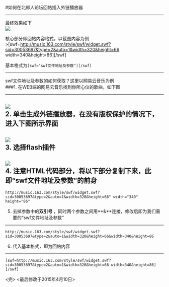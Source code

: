 #如何在北邮人论坛回帖插入外链播放器

---
最终效果如下  
![](http://i.imgur.com/hMd4kjL.png)  

核心部分即回帖内容格式，以截图内容为例  
	>[swf=http://music.163.com/style/swf/widget.swf?sid=30053697&type=2&auto=1&width=320&height=66 width=340&height=86][/swf]  

基本格式为`[swf="swf文件地址及参数"][/swf]`

---  
swf文件地址及参数的如何获取？这里以网易云音乐为例  
###1. 在WEB端的网易云音乐找到你所心仪的歌曲，如下图
  
---
![](http://i.imgur.com/x5uT6xA.png)    
2. 单击**生成外链播放器**，在没有版权保护的情况下，进入下图所示界面  
---
![](http://i.imgur.com/HdgWLra.png)  
3. 选择**flash插件**  
---
![](http://i.imgur.com/mAPI11M.png)  
4. 注意**HTML代码**部分，将以下部分复制下来，此即“swf文件地址及参数”的前身  
---
	http://music.163.com/style/swf/widget.swf?sid=30053697&type=2&auto=1&width=320&height=66" width="340" height="86"  
5. 去掉参数中的**双引号** ，同时两个参数之间用**&**连接，修改后即为我们需要的“swf文件地址及参数” 
---
	http://music.163.com/style/swf/widget.swf?sid=30053697&type=2&auto=1&width=320&height=66&width=340&height=86  
6. 代入基本格式，即为回帖内容  
---
	[swf=http://music.163.com/style/swf/widget.swf?sid=30053697&type=2&auto=1&width=320&height=66 width=340&height=86][/swf]
<完>
<最后修改于2015年4月10日>	